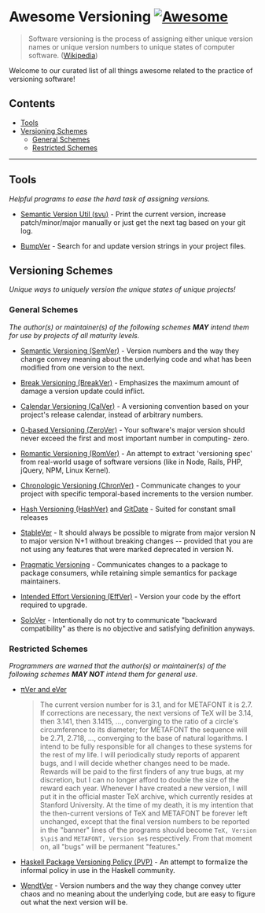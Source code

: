 # Awesome Versioning [![Awesome](https://awesome.re/badge.svg)](https://awesome.re)

> Software versioning is the process of assigning either unique version names or unique version numbers to unique states of computer software.
> ([Wikipedia](https://en.wikipedia.org/wiki/Software_versioning))

Welcome to our curated list of all things awesome related to the practice of versioning software!

## Contents

- [Tools](#tools)
- [Versioning Schemes](#versioning-schemes)
    - [General Schemes](#general-schemes)
    - [Restricted Schemes](#restricted-schemes)

---

## Tools

_Helpful programs to ease the hard task of assigning versions._

- [Semantic Version Util (svu)](https://github.com/caarlos0/svu) <!-- 2017-12-14, 89bb82f --> - Print the current version, increase patch/minor/major manually or just get the next tag based on your git log.

- [BumpVer](https://github.com/mbarkhau/bumpver) <!-- 2018-11-12, 431596f --> - Search for and update version strings in your project files.

## Versioning Schemes

_Unique ways to uniquely version the unique states of unique projects!_

### General Schemes

_The author(s) or maintainer(s) of the following schemes **MAY** intend them for use by projects of all maturity levels._

- [Semantic Versioning (SemVer)](https://semver.org/) <!-- 2011-06-08, v1.1.0-beta --> - Version numbers and the way they change convey meaning about the underlying code and what has been modified from one version to the next.

- [Break Versioning (BreakVer)](https://www.taoensso.com/break-versioning) <!-- 2014-08-15, 5c74948 --> - Emphasizes the maximum amount of damage a version update could inflict.

- [Calendar Versioning (CalVer)](https://calver.org/) <!-- 2016-03-25, 52ae856 --> - A versioning convention based on your project's release calendar, instead of arbitrary numbers.

- [0-based Versioning (ZeroVer)](https://0ver.org/) <!-- 2018-03-03, f268d52 --> - Your software's major version should never exceed the first and most important number in computing- zero.

- [Romantic Versioning (RomVer)](https://github.com/romversioning/romver) <!-- 2019-04-18, 45e1751 --> - An attempt to extract 'versioning spec' from real-world usage of software versions (like in Node, Rails, PHP, jQuery, NPM, Linux Kernel).

- [Chronologic Versioning (ChronVer)](https://chronver.org/) - <!-- 2019-05-05, ec169a6-->  Communicate changes to your project with specific temporal-based increments to the version number.

- [Hash Versioning (HashVer)](https://miniscruff.github.io/hashver/) <!-- 2020-01-12, 2e462c3 --> and [GitDate](https://taylorbrazelton.com/2022/06/06/2022-06-06-bye-bye-semantic-versioning-say-hello-to-gitdate/) <!-- 2022-06-06 --> - Suited for constant small releases

- [StableVer](https://gist.github.com/brandonbloom/465625acaf0120354614e7fc0c117c62) <!-- 2021-02-22, d2e08a3 --> - It should always be possible to migrate from major version N to major version N+1 without breaking changes -- provided that you are not using any features that were marked deprecated in version N.

- [Pragmatic Versioning](https://pragmaticversioning.com/) <!-- 2023-12-04, 70b76ff --> - Communicates changes to a package to package consumers, while retaining simple semantics for package maintainers.

- [Intended Effort Versioning (EffVer)](https://jacobtomlinson.dev/effver/) <!-- 2024-01-15, f12f0e8 --> - Version your code by the effort required to upgrade.

- [SoloVer](https://beza1e1.tuxen.de/SoloVer) <!-- 2024-03-16 --> - Intentionally do not try to communicate "backward compatibility" as there is no objective and satisfying definition anyways.

### Restricted Schemes

_Programmers are warned that the author(s) or maintainer(s) of the following schemes **MAY NOT** intend them for general use._

<!-- lint disable awesome-list-item -->
- [πVer and eVer](https://tug.org/TUGboat/Articles/tb11-4/tb30knut.pdf) <!-- 1990-10-03 -->
  > The current version number for is 3.1, and for METAFONT it is 2.7.
  > If corrections are necessary, the next versions of TeX will be 3.14, then 3.141, then 3.1415, …, converging to the ratio of a circle's circumference to its diameter;
  > for METAFONT the sequence will be 2.71, 2.718, …, converging to the base of natural logarithms.
  > I intend to be fully responsible for all changes to these systems for the rest of my life.
  > I will periodically study reports of apparent bugs, and I will decide whether changes need to be made.
  > Rewards will be paid to the first finders of any true bugs, at my discretion, but I can no longer afford to double the size of the reward each year.
  > Whenever I have created a new version, I will put it in the official master TeX archive, which currently resides at Stanford University.
  > At the time of my death, it is my intention that the then-current versions of TeX and METAFONT be forever left unchanged, except that the final version numbers to be reported in the "banner" lines of the programs should become `TeX, Version $\pi$` and `METAFONT, Version $e$` respectively.
  > From that moment on, all "bugs" will be permanent "features."
<!-- lint enable awesome-list-item -->

- [Haskell Package Versioning Policy (PVP)](https://pvp.haskell.org/) <!-- 2014-04-09, ecc928d --> - An attempt to formalize the informal policy in use in the Haskell community.

- [WendtVer](https://wendtver.org/) <!-- 2017-09 --> - Version numbers and the way they change convey utter chaos and no meaning about the underlying code, but are easy to figure out what the next version will be.
